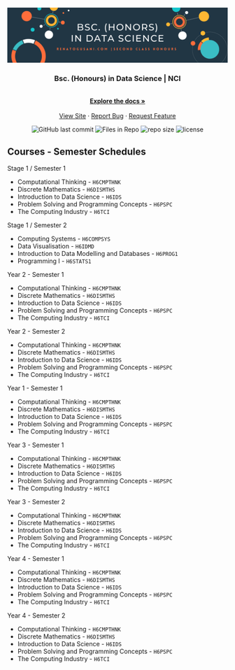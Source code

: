 
<!-- PROJECT LOGO -->
<br />
<div align="center">
  <a href="https://github.com/renatogusani/Bsc.-Data-Science">
    <img src="img/banner.png" alt="Banner">
  </a>

  <h3 align="center">Bsc. (Honours) in Data Science | NCI</h3>

   <p align="center">
     <br />
     <a href="https://github.com/renatogusani/Bsc.-Data-Science"><strong>Explore the docs »</strong></a>
     <br />
     <br />
     <a href="http://renatogusani.github.io">View Site</a>
     ·
     <a href="https://github.com/renatogusani/Bsc.-Data-Science">Report Bug</a>
     ·
     <a href="https://github.com/renatogusani/Bsc.-Data-Science">Request Feature</a>
   </p>
 </div>

<p align="center">
<img alt="GitHub last commit" src="https://img.shields.io/github/last-commit/renatogusani/Bsc.-Data-Science?color=%230062cc&label=last%20commit&logo=Github&style=plastic">
  
<img alt="Files in Repo" src="https://img.shields.io/github/directory-file-count/renatogusani/Bsc.-Data-Science?color=%23414a4c&label=files&logo=Files&logoColor=%23FBFAF3&style=plastic">
  
<img alt="repo size" src="https://img.shields.io/github/repo-size/renatogusani/Bsc.-Data-Science?logo=DocuSign&style=plastic?">
  
<img alt="license" src="https://img.shields.io/github/license/renatogusani/Bsc.-Data-Science?logo=Open%20Source%20Initiative&style=plastic">
</p>

## Courses - Semester Schedules
Stage 1 / Semester 1
- Computational Thinking - `H6CMPTHNK`
- Discrete Mathematics - `H6DISMTHS`
- Introduction to Data Science - `H6IDS`
- Problem Solving and Programming Concepts - `H6PSPC`
- The Computing Industry - `H6TCI`

Stage 1 / Semester 2
- Computing Systems - `H6COMPSYS`
- Data Visualisation - `H6IDMD`
- Introduction to Data Modelling and Databases - `H6PROG1`
- Programming I - `H6STATS1`

Year 2 - Semester 1
- Computational Thinking - `H6CMPTHNK`
- Discrete Mathematics - `H6DISMTHS`
- Introduction to Data Science - `H6IDS`
- Problem Solving and Programming Concepts - `H6PSPC`
- The Computing Industry - `H6TCI`

Year 2 - Semester 2
- Computational Thinking - `H6CMPTHNK`
- Discrete Mathematics - `H6DISMTHS`
- Introduction to Data Science - `H6IDS`
- Problem Solving and Programming Concepts - `H6PSPC`
- The Computing Industry - `H6TCI`

Year 1 - Semester 1
- Computational Thinking - `H6CMPTHNK`
- Discrete Mathematics - `H6DISMTHS`
- Introduction to Data Science - `H6IDS`
- Problem Solving and Programming Concepts - `H6PSPC`
- The Computing Industry - `H6TCI`

Year 3 - Semester 1
- Computational Thinking - `H6CMPTHNK`
- Discrete Mathematics - `H6DISMTHS`
- Introduction to Data Science - `H6IDS`
- Problem Solving and Programming Concepts - `H6PSPC`
- The Computing Industry - `H6TCI`

Year 3 - Semester 2
- Computational Thinking - `H6CMPTHNK`
- Discrete Mathematics - `H6DISMTHS`
- Introduction to Data Science - `H6IDS`
- Problem Solving and Programming Concepts - `H6PSPC`
- The Computing Industry - `H6TCI`

Year 4 - Semester 1
- Computational Thinking - `H6CMPTHNK`
- Discrete Mathematics - `H6DISMTHS`
- Introduction to Data Science - `H6IDS`
- Problem Solving and Programming Concepts - `H6PSPC`
- The Computing Industry - `H6TCI`

Year 4 - Semester 2
- Computational Thinking - `H6CMPTHNK`
- Discrete Mathematics - `H6DISMTHS`
- Introduction to Data Science - `H6IDS`
- Problem Solving and Programming Concepts - `H6PSPC`
- The Computing Industry - `H6TCI`
